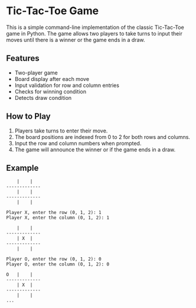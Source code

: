 # Tic-Tac-Toe Game
This is a simple command-line implementation of the classic Tic-Tac-Toe game in Python. The game allows two players to take turns to input their moves until there is a winner or the game ends in a draw.

## Features
- Two-player game
- Board display after each move
- Input validation for row and column entries
- Checks for winning condition
- Detects draw condition

## How to Play
1. Players take turns to enter their move.
2. The board positions are indexed from 0 to 2 for both rows and columns.
3. Input the row and column numbers when prompted.
4. The game will announce the winner or if the game ends in a draw.

## Example
```
    |    |  
-------------
    |    |  
-------------
    |    |
  
Player X, enter the row (0, 1, 2): 1
Player X, enter the column (0, 1, 2): 1

    |    |  
-------------
    | X  |  
-------------
    |    |  

Player O, enter the row (0, 1, 2): 0
Player O, enter the column (0, 1, 2): 0

O   |    |  
-------------
    | X  |  
-------------
    |    |  
...
```

